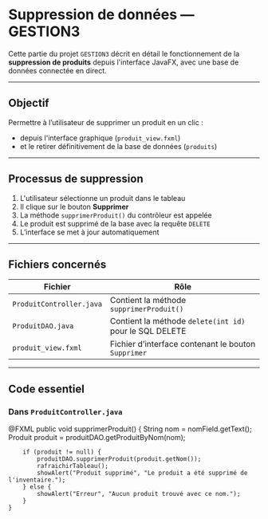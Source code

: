 #  Suppression de données — GESTION3

Cette partie du projet `GESTION3` décrit en détail le fonctionnement de la **suppression de produits** depuis l'interface JavaFX, avec une base de données connectée en direct.

---

##  Objectif

Permettre à l’utilisateur de supprimer un produit en un clic :
- depuis l'interface graphique (`produit_view.fxml`)
- et le retirer définitivement de la base de données (`produits`)

---

##  Processus de suppression

1. L'utilisateur sélectionne un produit dans le tableau
2. Il clique sur le bouton **Supprimer**
3. La méthode `supprimerProduit()` du contrôleur est appelée
4. Le produit est supprimé de la base avec la requête `DELETE`
5. L’interface se met à jour automatiquement

---

##  Fichiers concernés

| Fichier                 | Rôle                                                      |
|------------------------|-----------------------------------------------------------|
| `ProduitController.java` | Contient la méthode `supprimerProduit()`                 |
| `ProduitDAO.java`        | Contient la méthode `delete(int id)` pour le SQL DELETE |
| `produit_view.fxml`      | Fichier d’interface contenant le bouton `Supprimer`      |

---

##  Code essentiel

### Dans `ProduitController.java`


@FXML
    public void supprimerProduit() {
        String nom = nomField.getText();
        Produit produit = produitDAO.getProduitByNom(nom);

        if (produit != null) {
            produitDAO.supprimerProduit(produit.getNom());
            rafraichirTableau();
            showAlert("Produit supprimé", "Le produit a été supprimé de l'inventaire.");
        } else {
            showAlert("Erreur", "Aucun produit trouvé avec ce nom.");
        }
    }
